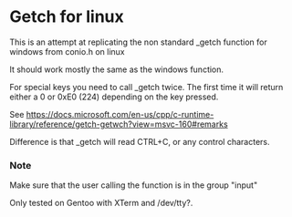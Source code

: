 # Getch for linux

This is an attempt at replicating the non standard _getch function for windows from conio.h on linux

It should work mostly the same as the windows function.

For special keys you need to call _getch twice.  The first time it will return either a 0 or 0xE0 (224) depending on the key pressed.

See https://docs.microsoft.com/en-us/cpp/c-runtime-library/reference/getch-getwch?view=msvc-160#remarks

Difference is that _getch will read CTRL+C, or any control characters.

### Note
Make sure that the user calling the function is in the group "input"

Only tested on Gentoo with XTerm and /dev/tty?.


